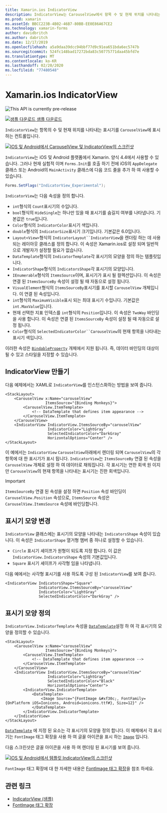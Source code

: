```yaml
---
title: Xamarin.ios IndicatorView
description: IndicatorView는 CarouselView에서 항목 수 및 현재 위치를 나타내는 표시기를 표시 하는 컨트롤입니다.
ms.prod: xamarin
ms.assetId: BBCC223B-4B02-46B7-80BB-EE0E86A67CE2
ms.technology: xamarin-forms
author: davidbritch
ms.author: dabritch
ms.date: 12/17/2019
ms.openlocfilehash: a5a9daa39dcc94bbf77d9c91ea651bda6ec5747b
ms.sourcegitcommit: 524fc148bad17272bda83c50775771daa45bfd7e
ms.translationtype: MT
ms.contentlocale: ko-KR
ms.lasthandoff: 02/20/2020
ms.locfileid: "77480548"
---
```

# <a name="xamarinforms-indicatorview"></a>Xamarin.ios IndicatorView

![](~/media/shared/preview.png "This API is currently pre-release")

[![샘플 다운로드](~/media/shared/download.png) 샘플 다운로드](https://docs.microsoft.com/samples/xamarin/xamarin-forms-samples/userinterface-indicatorviewdemos/)

`IndicatorView`는 항목의 수 및 현재 위치를 나타내는 표시기를 `CarouselView`에 표시 하는 컨트롤입니다.

[![IOS 및 Android에서 CarouselView 및 IndicatorView의 스크린샷](indicatorview-images/circles.png "IndicatorView 원")](indicatorview-images/circles-large.png#lightbox "IndicatorView 원")

`IndicatorView`는 iOS 및 Android 플랫폼에서 Xamarin. 양식 4.4에서 사용할 수 있습니다. 그러나 현재 실험적 이며 `Forms.Init`를 호출 하기 전에 iOS의 `AppDelegate` 클래스 또는 Android의 `MainActivity` 클래스에 다음 코드 줄을 추가 하 여 사용할 수 있습니다.

```csharp
Forms.SetFlags("IndicatorView_Experimental");
```

`IndicatorView`는 다음 속성을 정의 합니다.

- `int`형식의 `Count`표시기의 수입니다.
- `bool`형식의 `HideSingle`는 하나만 있을 때 표시기를 숨길지 여부를 나타냅니다. 기본값은 `true`입니다.
- `Color`형식의 `IndicatorColor`표시기 색입니다.
- `double`형식의 `IndicatorSize`표시기 크기입니다. 기본값은 6.0입니다.
- `Layout<View>`형식의 `IndicatorLayout``IndicatorView`을 렌더링 하는 데 사용 되는 레이아웃 클래스를 정의 합니다. 이 속성은 Xamarin.ios로 설정 되며 일반적으로 개발자가 설정할 필요가 없습니다.
- `DataTemplate`형식의 `IndicatorTemplate`각 표시기의 모양을 정의 하는 템플릿입니다.
- `IndicatorShape`형식의 `IndicatorsShape`각 표시기의 모양입니다.
- `IEnumerable`형식의 `ItemsSource`이며, 표시기가 표시 될 컬렉션입니다. 이 속성은 연결 된 `ItemsSourceBy` 속성이 설정 될 때 자동으로 설정 됩니다.
- `VisualElement`형식의 `ItemsSourceBy`표시기를 표시할 `CarouselView` 개체입니다. 이 연결 된 속성입니다.
- `int`형식의 `MaximumVisible`표시 되는 최대 표시기 수입니다. 기본값은 `int.MaxValue`입니다.
- 현재 선택한 지표 인덱스를 `int`형식의 `Position`입니다. 이 속성은 `TwoWay` 바인딩을 사용 합니다. 이 속성은 연결 된 `ItemsSourceBy` 속성이 설정 될 때 자동으로 설정 됩니다.
- `Color`형식의 `SelectedIndicatorColor``CarouselView`의 현재 항목을 나타내는 표시기 색입니다.

이러한 속성은 [`BindableProperty`](xref:Xamarin.Forms.BindableProperty) 개체에서 지원 됩니다. 즉, 데이터 바인딩의 대상이 될 수 있고 스타일을 지정할 수 있습니다.

## <a name="create-an-indicatorview"></a>IndicatorView 만들기

다음 예제에서는 XAML로 `IndicatorView`를 인스턴스화하는 방법을 보여 줍니다.

```xaml
<StackLayout>
    <CarouselView x:Name="carouselView"
                  ItemsSource="{Binding Monkeys}">
        <CarouselView.ItemTemplate>
            <!-- DataTemplate that defines item appearance -->
        </CarouselView.ItemTemplate>
    </CarouselView>
    <IndicatorView IndicatorView.ItemsSourceBy="carouselView"
                   IndicatorColor="LightGray"
                   SelectedIndicatorColor="DarkGray"
                   HorizontalOptions="Center" />
</StackLayout>
```

이 예에서는 `IndicatorView` `CarouselView`아래에서 렌더링 되며 `CarouselView`의 각 항목에 대 한 표시기가 표시 됩니다. `IndicatorView`는 `ItemsSourceBy` 연결 된 속성을 `CarouselView` 개체로 설정 하 여 데이터로 채워집니다. 각 표시기는 연한 회색 원 이지만 `CarouselView`의 현재 항목을 나타내는 표시기는 진한 회색입니다.

> [!IMPORTANT]
> `ItemsSourceBy` 연결 된 속성을 설정 하면 `Position` 속성 바인딩이 `CarouselView.Position` 속성으로, `ItemsSource` 속성은 `CarouselView.ItemsSource` 속성에 바인딩합니다.

## <a name="change-indicator-shape"></a>표시기 모양 변경

`IndicatorView` 클래스에는 표시기의 모양을 나타내는 `IndicatorsShape` 속성이 있습니다. 이 속성은 `IndicatorShape` 열거형 멤버 중 하나로 설정할 수 있습니다.

- `Circle` 표시기 셰이프가 원형이 되도록 지정 합니다. 이 값은 `IndicatorView.IndicatorsShape` 속성의 기본값입니다.
- `Square` 표시기 셰이프가 사각형 임을 나타냅니다.

다음 예에서는 사각형 표시기를 사용 하도록 구성 된 `IndicatorView`를 보여 줍니다.

```xaml
<IndicatorView IndicatorsShape="Square"
               IndicatorView.ItemsSourceBy="carouselView"
               IndicatorColor="LightGray"
               SelectedIndicatorColor="DarkGray" />
```

## <a name="define-indicator-appearance"></a>표시기 모양 정의

`IndicatorView.IndicatorTemplate` 속성을 [`DataTemplate`](xref:Xamarin.Forms.DataTemplate)설정 하 여 각 표시기의 모양을 정의할 수 있습니다.

```xaml
<StackLayout>
    <CarouselView x:Name="carouselView"
                  ItemsSource="{Binding Monkeys}">
        <CarouselView.ItemTemplate>
            <!-- DataTemplate that defines item appearance -->
        </CarouselView.ItemTemplate>
    </CarouselView>
    <IndicatorView IndicatorView.ItemsSourceBy="carouselView"
                   IndicatorColor="LightGray"
                   SelectedIndicatorColor="Black"
                   HorizontalOptions="Center">
        <IndicatorView.IndicatorTemplate>
            <DataTemplate>
                <Image Source="{FontImage &#xf30c;, FontFamily={OnPlatform iOS=Ionicons, Android=ionicons.ttf#}, Size=12}" />
            </DataTemplate>
        </IndicatorView.IndicatorTemplate>
    </IndicatorView>
</StackLayout>
```

[`DataTemplate`](xref:Xamarin.Forms.DataTemplate) 에 지정 된 요소는 각 표시기의 모양을 정의 합니다. 이 예제에서 각 표시기는 `FontImage` 태그 확장을 사용 하 여 글꼴 아이콘을 표시 하는 [`Image`](xref:Xamarin.Forms.Image) 입니다.

다음 스크린샷은 글꼴 아이콘을 사용 하 여 렌더링 된 표시기를 보여 줍니다.

[![IOS 및 Android에서 템플릿 IndicatorView의 스크린샷](indicatorview-images/templated.png "템플릿 기반 IndicatorView")](indicatorview-images/templated-large.png#lightbox "템플릿 기반 IndicatorView")

`FontImage` 태그 확장에 대 한 자세한 내용은 [FontImage 태그 확장](~/xamarin-forms/xaml/markup-extensions/consuming.md#fontimage-markup-extension)을 참조 하세요.

## <a name="related-links"></a>관련 링크

- [IndicatorView (샘플)](https://docs.microsoft.com/samples/xamarin/xamarin-forms-samples/userinterface-indicatorviewdemos/)
- [FontImage 태그 확장](~/xamarin-forms/xaml/markup-extensions/consuming.md#fontimage-markup-extension)
